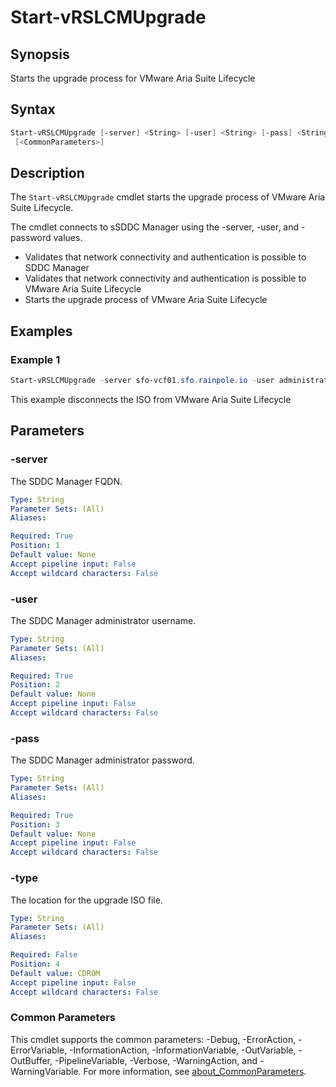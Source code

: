 # Start-vRSLCMUpgrade

## Synopsis

Starts the upgrade process for VMware Aria Suite Lifecycle

## Syntax

``` powershell
Start-vRSLCMUpgrade [-server] <String> [-user] <String> [-pass] <String> [[-type] <String>]
 [<CommonParameters>]
```

## Description

The `Start-vRSLCMUpgrade` cmdlet starts the upgrade process of VMware Aria Suite Lifecycle.

The cmdlet connects to sSDDC Manager using the -server, -user, and -password values.

- Validates that network connectivity and authentication is possible to SDDC Manager
- Validates that network connectivity and authentication is possible to VMware Aria Suite Lifecycle
- Starts the upgrade process of VMware Aria Suite Lifecycle

## Examples

### Example 1

``` powershell
Start-vRSLCMUpgrade -server sfo-vcf01.sfo.rainpole.io -user administrator@vsphere.local -pass VMw@re1! -type CDROM
```
This example disconnects the ISO from VMware Aria Suite Lifecycle

## Parameters

### -server

The SDDC Manager FQDN.

```yaml
Type: String
Parameter Sets: (All)
Aliases:

Required: True
Position: 1
Default value: None
Accept pipeline input: False
Accept wildcard characters: False
```

### -user

The SDDC Manager administrator username.

```yaml
Type: String
Parameter Sets: (All)
Aliases:

Required: True
Position: 2
Default value: None
Accept pipeline input: False
Accept wildcard characters: False
```

### -pass

The SDDC Manager administrator password.

```yaml
Type: String
Parameter Sets: (All)
Aliases:

Required: True
Position: 3
Default value: None
Accept pipeline input: False
Accept wildcard characters: False
```

### -type

The location for the upgrade ISO file.

```yaml
Type: String
Parameter Sets: (All)
Aliases:

Required: False
Position: 4
Default value: CDROM
Accept pipeline input: False
Accept wildcard characters: False
```

### Common Parameters

This cmdlet supports the common parameters: -Debug, -ErrorAction, -ErrorVariable, -InformationAction, -InformationVariable, -OutVariable, -OutBuffer, -PipelineVariable, -Verbose, -WarningAction, and -WarningVariable. For more information, see [about_CommonParameters](http://go.microsoft.com/fwlink/?LinkID=113216).
